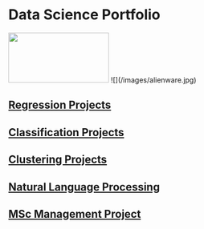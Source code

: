 # Data Science Portfolio

<img src="image.png" width="200" height="100">
![](/images/alienware.jpg)

## [Regression Projects](https://github.com/Auckland68/LinearRegression)

## [Classification Projects](https://github.com/Auckland68/Classification)

## [Clustering Projects](https://github.com/Auckland68/Clustering)

## [Natural Language Processing](https://github.com/Auckland68/NLPModels)

## [MSc Management Project](https://github.com/Auckland68/Arun-Travel-Reviews-Analysis)


